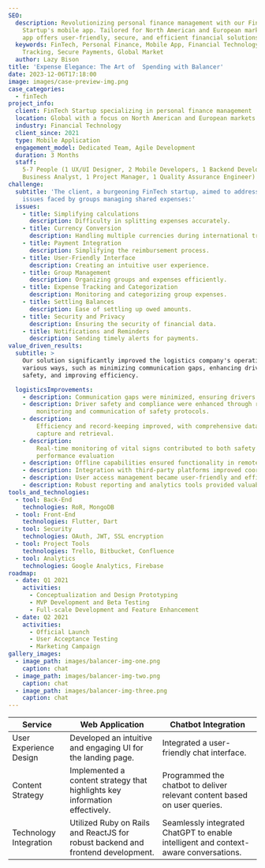 ```yaml
---
SEO:
  description: Revolutionizing personal finance management with our FinTech
    Startup's mobile app. Tailored for North American and European markets, our
    app offers user-friendly, secure, and efficient financial solutions.
  keywords: FinTech, Personal Finance, Mobile App, Financial Technology, Expense
    Tracking, Secure Payments, Global Market
  author: Lazy Bison
title: 'Expense Elegance: The Art of  Spending with Balancer'
date: 2023-12-06T17:18:00
image: images/case-preview-img.png
case_categories:
  - finTech
project_info:
  client: FinTech Startup specializing in personal finance management
  location: Global with a focus on North American and European markets
  industry: Financial Technology
  client_since: 2021
  type: Mobile Application
  engagement_model: Dedicated Team, Agile Development
  duration: 3 Months
  staff:
    5-7 People (1 UX/UI Designer, 2 Mobile Developers, 1 Backend Developer, 1
    Business Analyst, 1 Project Manager, 1 Quality Assurance Engineer)
challenge:
  subtitle: 'The client, a burgeoning FinTech startup, aimed to address several
    issues faced by groups managing shared expenses:'
  issues:
    - title: Simplifying calculations
      description: Difficulty in splitting expenses accurately.
    - title: Currency Conversion
      description: Handling multiple currencies during international travel.
    - title: Payment Integration
      description: Simplifying the reimbursement process.
    - title: User-Friendly Interface
      description: Creating an intuitive user experience.
    - title: Group Management
      description: Organizing groups and expenses efficiently.
    - title: Expense Tracking and Categorization
      description: Monitoring and categorizing group expenses.
    - title: Settling Balances
      description: Ease of settling up owed amounts.
    - title: Security and Privacy
      description: Ensuring the security of financial data.
    - title: Notifications and Reminders
      description: Sending timely alerts for payments.
value_driven_results:
  subtitle: >
    Our solution significantly improved the logistics company's operations in
    various ways, such as minimizing communication gaps, enhancing driver
    safety, and improving efficiency.

  logisticsImprovements:
    - description: Communication gaps were minimized, ensuring drivers received crucial     updates and safety instructions promptly.
    - description: Driver safety and compliance were enhanced through real-time
        monitoring and communication of safety protocols.
    - description:
        Efficiency and record-keeping improved, with comprehensive data
        capture and retrieval.
    - description:
        Real-time monitoring of vital signs contributed to both safety and
        performance evaluation
    - description: Offline capabilities ensured functionality in remote areas.
    - description: Integration with third-party platforms improved coordination.
    - description: User access management became user-friendly and efficient.
    - description: Robust reporting and analytics tools provided valuable insights for optimization.
tools_and_technologies:
  - tool: Back-End
    technologies: RoR, MongoDB
  - tool: Front-End
    technologies: Flutter, Dart
  - tool: Security
    technologies: OAuth, JWT, SSL encryption
  - tool: Project Tools
    technologies: Trello, Bitbucket, Confluence
  - tool: Analytics
    technologies: Google Analytics, Firebase
roadmap:
  - date: Q1 2021
    activities:
      - Conceptualization and Design Prototyping
      - MVP Development and Beta Testing
      - Full-scale Development and Feature Enhancement
  - date: Q2 2021
    activities:
      - Official Launch
      - User Acceptance Testing
      - Marketing Campaign
gallery_images:
  - image_path: images/balancer-img-one.png
    caption: chat
  - image_path: images/balancer-img-two.png
    caption: chat
  - image_path: images/balancer-img-three.png
    caption: chat
---
```


| Service                | Web Application                                                                 | Chatbot Integration                                                                  |
| ---------------------- | ------------------------------------------------------------------------------- | ------------------------------------------------------------------------------------ |
| User Experience Design | Developed an intuitive and engaging UI for the landing page.                    | Integrated a user-friendly chat interface.                                           |
| Content Strategy       | Implemented a content strategy that highlights key information effectively.     | Programmed the chatbot to deliver relevant content based on user queries.            |
| Technology Integration | Utilized Ruby on Rails and ReactJS for robust backend and frontend development. | Seamlessly integrated ChatGPT to enable intelligent and context-aware conversations. |

